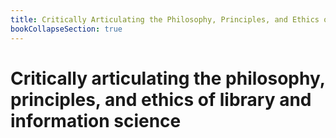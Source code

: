 ```yaml
---
title: Critically Articulating the Philosophy, Principles, and Ethics of Library and Information Science
bookCollapseSection: true
---
```


# Critically articulating the philosophy, principles, and ethics of library and information science
